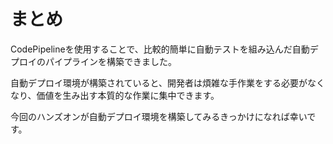 # まとめ

CodePipelineを使用することで、比較的簡単に自動テストを組み込んだ自動デプロイのパイプラインを構築できました。

自動デプロイ環境が構築されていると、開発者は煩雑な手作業をする必要がなくなり、価値を生み出す本質的な作業に集中できます。

今回のハンズオンが自動デプロイ環境を構築してみるきっかけになれば幸いです。
